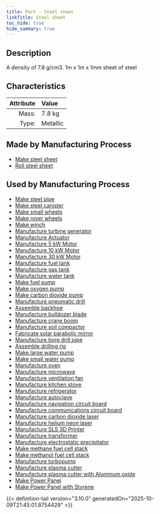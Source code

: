 ```yaml
---
title: Part - Steel sheet
linkTitle: Steel sheet
toc_hide: true
hide_summary: true
---
```

<!-- This is generated by the MarsSim HelpGenertor, do not edit. -->

## Description
A density of 7.8 g/cm3. 1m x 1m x 1mm sheet of steel

## Characteristics

| Attribute      | Value |
|--------:|:------|
|Mass:|7.8 kg|
|Type:|Metallic|

## Made by Manufacturing Process

- [Make steel sheet](/docs/definitions/process/make-steel-sheet)
- [Roll steel sheet](/docs/definitions/process/roll-steel-sheet)

## Used by Manufacturing Process

- [Make steel pipe](/docs/definitions/process/make-steel-pipe)
- [Make steel canister](/docs/definitions/process/make-steel-canister)
- [Make small wheels](/docs/definitions/process/make-small-wheels)
- [Make rover wheels](/docs/definitions/process/make-rover-wheels)
- [Make winch](/docs/definitions/process/make-winch)
- [Manufacture turbine generator](/docs/definitions/process/manufacture-turbine-generator)
- [Manufacture Actuator](/docs/definitions/process/manufacture-actuator)
- [Manufacture 5 kW Motor](/docs/definitions/process/manufacture-5-kw-motor)
- [Manufacture 10 kW Motor](/docs/definitions/process/manufacture-10-kw-motor)
- [Manufacture 30 kW Motor](/docs/definitions/process/manufacture-30-kw-motor)
- [Manufacture fuel tank](/docs/definitions/process/manufacture-fuel-tank)
- [Manufacture gas tank](/docs/definitions/process/manufacture-gas-tank)
- [Manufacture water tank](/docs/definitions/process/manufacture-water-tank)
- [Make fuel pump](/docs/definitions/process/make-fuel-pump)
- [Make oxygen pump](/docs/definitions/process/make-oxygen-pump)
- [Make carbon dioxide pump](/docs/definitions/process/make-carbon-dioxide-pump)
- [Manufacture pneumatic drill](/docs/definitions/process/manufacture-pneumatic-drill)
- [Assemble backhoe](/docs/definitions/process/assemble-backhoe)
- [Manufacture bulldozer blade](/docs/definitions/process/manufacture-bulldozer-blade)
- [Manufacture crane boom](/docs/definitions/process/manufacture-crane-boom)
- [Manufacture soil compactor](/docs/definitions/process/manufacture-soil-compactor)
- [Fabricate solar parabolic mirror](/docs/definitions/process/fabricate-solar-parabolic-mirror)
- [Manufacture bore drill pipe](/docs/definitions/process/manufacture-bore-drill-pipe)
- [Assemble drilling rig](/docs/definitions/process/assemble-drilling-rig)
- [Make large water pump](/docs/definitions/process/make-large-water-pump)
- [Make small water pump](/docs/definitions/process/make-small-water-pump)
- [Manufacture oven](/docs/definitions/process/manufacture-oven)
- [Manufacture microwave](/docs/definitions/process/manufacture-microwave)
- [Manufacture ventilation fan](/docs/definitions/process/manufacture-ventilation-fan)
- [Manufacture kitchen stove](/docs/definitions/process/manufacture-kitchen-stove)
- [Manufacture refrigerator](/docs/definitions/process/manufacture-refrigerator)
- [Manufacture autoclave](/docs/definitions/process/manufacture-autoclave)
- [Manufacture navigation circuit board](/docs/definitions/process/manufacture-navigation-circuit-board)
- [Manufacture communications circuit board](/docs/definitions/process/manufacture-communications-circuit-board)
- [Manufacture carbon dioxide laser](/docs/definitions/process/manufacture-carbon-dioxide-laser)
- [Manufacture helium neon laser](/docs/definitions/process/manufacture-helium-neon-laser)
- [Manufacture SLS 3D Printer](/docs/definitions/process/manufacture-sls-3d-printer)
- [Manufacture transformer](/docs/definitions/process/manufacture-transformer)
- [Manufacture electrostatic precipitator](/docs/definitions/process/manufacture-electrostatic-precipitator)
- [Make methane fuel cell stack](/docs/definitions/process/make-methane-fuel-cell-stack)
- [Make methanol fuel cell stack](/docs/definitions/process/make-methanol-fuel-cell-stack)
- [Manufacture turbopump](/docs/definitions/process/manufacture-turbopump)
- [Manufacture plasma cutter](/docs/definitions/process/manufacture-plasma-cutter)
- [Manufacture plasma cutter with Aluminum oxide](/docs/definitions/process/manufacture-plasma-cutter-with-aluminum-oxide)
- [Make Power Panel](/docs/definitions/process/make-power-panel)
- [Make Power Panel with Styrene](/docs/definitions/process/make-power-panel-with-styrene)



{{< definition-tail version="3.10.0" generatedOn="2025-10-09T21:45:01.8754429" >}}



